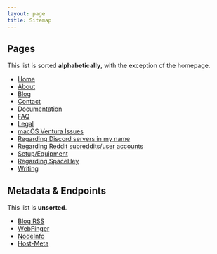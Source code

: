 ```yaml
---
layout: page
title: Sitemap
---
```


## Pages
This list is sorted **alphabetically**, with the exception of the homepage.

- [Home](https://www.sladewatkins.com/)
- [About](https://www.sladewatkins.com/about/)
- [Blog](https://www.sladewatkins.com/blog/)
- [Contact](https://www.sladewatkins.com/contact/)
- [Documentation](https://www.sladewatkins.com/docs/)
- [FAQ](https://www.sladewatkins.com/faq/)
- [Legal](https://www.sladewatkins.com/legal/)
- [macOS Ventura Issues](https://www.sladewatkins.com/macos-ventura-issues/)
- [Regarding Discord servers in my name](https://www.sladewatkins.com/discord/)
- [Regarding Reddit subreddits/user accounts](https://www.sladewatkins.com/reddit/)
- [Setup/Equipment](https://www.sladewatkins.com/setup/)
- [Regarding SpaceHey](https://www.sladewatkins.com/spacehey/)
- [Writing](https://www.sladewatkins.com/writing/)

## Metadata & Endpoints
This list is **unsorted**.

- [Blog RSS](https://www.sladewatkins.com/feed.xml)
- [WebFinger](https://www.sladewatkins.com/.well-known/webfinger)
- [NodeInfo](https://www.sladewatkins.com/.well-known/nodeinfo)
- [Host-Meta](https://www.sladewatkins.com/.well-known/host-meta)
